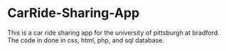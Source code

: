 # CarRide-Sharing-App

This is a car ride sharing app for the university of pittsburgh at bradford. The code in done in css, html, php, and sql database. 
